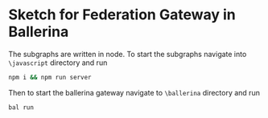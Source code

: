 # Sketch for Federation Gateway in Ballerina

The subgraphs are written in node. To start the subgraphs navigate into `\javascript` directory and run
```bash
npm i && npm run server
```

Then to start the ballerina gateway navigate to `\ballerina` directory and run
```bash
bal run
``` 
